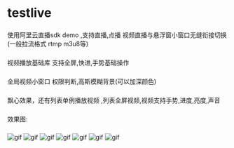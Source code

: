 # testlive
###
使用阿里云直播sdk demo ,支持直播,点播 视频直播与悬浮窗小窗口无缝衔接切换(一般拉流格式 rtmp m3u8等)
###
视频播放基础库 支持全屏,快进,手势基础操作
###
全局视频小窗口 权限判断,高斯模糊背景(可以加深颜色)
###
飘心效果，还有列表单例播放视频 ,列表全屏视频,视频支持手势,进度,亮度,声音
###
效果图:
###
![gif](https://github.com/PangHaHa12138/testlive/blob/master/app/Screenshot_gif/007.gif)
![gif](https://github.com/PangHaHa12138/testlive/blob/master/app/Screenshot_gif/001.gif)
![gif](https://github.com/PangHaHa12138/testlive/blob/master/app/Screenshot_gif/002.gif)
![gif](https://github.com/PangHaHa12138/testlive/blob/master/app/Screenshot_gif/003.gif)
![gif](https://github.com/PangHaHa12138/testlive/blob/master/app/Screenshot_gif/004.gif)
![gif](https://github.com/PangHaHa12138/testlive/blob/master/app/Screenshot_gif/005.gif)
![gif](https://github.com/PangHaHa12138/testlive/blob/master/app/Screenshot_gif/006.gif)

